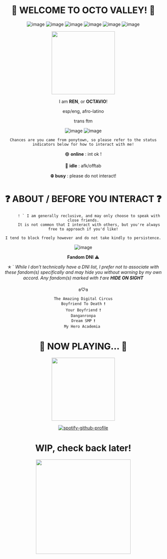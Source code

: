 <h1 align="center"> 
     🐙 WELCOME TO OCTO VALLEY! 🐙
</h1> 

<div align="center">

![image](https://github.com/dj-octavio/dj-octavio/assets/81520916/3b0ad6d2-7861-4dcf-9dc4-e9b3872e69cb)
![image](https://github.com/dj-octavio/dj-octavio/assets/81520916/bb948011-fc5a-4a05-a0e1-079ea05c88de)
![image](https://github.com/dj-octavio/dj-octavio/assets/81520916/b0a55133-a56e-4414-a19b-0b0644f219c2)
![image](https://github.com/dj-octavio/dj-octavio/assets/81520916/e5b65726-8253-4a47-a460-cdc8de2114de)
![image](https://github.com/dj-octavio/dj-octavio/assets/81520916/afae5326-602f-4f44-b9a9-3f8f82697dfa)
![image](https://github.com/dj-octavio/dj-octavio/assets/81520916/a1d54404-9042-4ef8-8f6c-4e5bf8072eb3)




</div>



<p align="center">
  <img src="https://images-wixmp-ed30a86b8c4ca887773594c2.wixmp.com/f/27dbbda7-320b-488b-b8cb-6d993296f095/ddecx97-31125f01-8af6-4608-8754-5c7268107220.png?token=eyJ0eXAiOiJKV1QiLCJhbGciOiJIUzI1NiJ9.eyJzdWIiOiJ1cm46YXBwOjdlMGQxODg5ODIyNjQzNzNhNWYwZDQxNWVhMGQyNmUwIiwiaXNzIjoidXJuOmFwcDo3ZTBkMTg4OTgyMjY0MzczYTVmMGQ0MTVlYTBkMjZlMCIsIm9iaiI6W1t7InBhdGgiOiJcL2ZcLzI3ZGJiZGE3LTMyMGItNDg4Yi1iOGNiLTZkOTkzMjk2ZjA5NVwvZGRlY3g5Ny0zMTEyNWYwMS04YWY2LTQ2MDgtODc1NC01YzcyNjgxMDcyMjAucG5nIn1dXSwiYXVkIjpbInVybjpzZXJ2aWNlOmZpbGUuZG93bmxvYWQiXX0.nArEab9ZTPCXYWsJPUFcsMuQOSfH_jt4rYCW6m5bKj4" width="200" />
</p>

<div align="center">
   
I am **REN**, or **OCTAVIO**!
    
esp/eng, afro-latino

trans ftm

     
</div>

<div align="center">

![image](https://github.com/dj-octavio/dj-octavio/assets/81520916/d96c5c13-ff2a-44b6-b851-d7cbeca7c9fe)
![image](https://github.com/dj-octavio/dj-octavio/assets/81520916/3c6e85a8-d10b-4a37-8f70-dc0a80675e6a)


</div>

<div align="center">
     
    Chances are you came from ponytown, so please refer to the status indicators below for how to interact with me!

    
</div>

<div align="center">
     
 🟢 **online** : int ok !

 🌙 **idle** : afk/offtab

 ⛔ **busy** : please do not interact!


</div>


<h1 align="center"> 
 ❓ ABOUT / BEFORE YOU INTERACT ❓
</h1> 

<div align="center">
     
```
     ! ` I am generally reclusive, and may only choose to speak with close friends.
     It is not common that I interact with others, but you're always free to approach if you'd like!

I tend to block freely however and do not take kindly to persistence.
```

![image](https://images-wixmp-ed30a86b8c4ca887773594c2.wixmp.com/f/8e8800cc-784a-4fd5-b250-2af49ba06fbb/d9jvmm4-ee0df34a-cbac-424a-88a6-fb6ecf51b490.gif?token=eyJ0eXAiOiJKV1QiLCJhbGciOiJIUzI1NiJ9.eyJzdWIiOiJ1cm46YXBwOjdlMGQxODg5ODIyNjQzNzNhNWYwZDQxNWVhMGQyNmUwIiwiaXNzIjoidXJuOmFwcDo3ZTBkMTg4OTgyMjY0MzczYTVmMGQ0MTVlYTBkMjZlMCIsIm9iaiI6W1t7InBhdGgiOiJcL2ZcLzhlODgwMGNjLTc4NGEtNGZkNS1iMjUwLTJhZjQ5YmEwNmZiYlwvZDlqdm1tNC1lZTBkZjM0YS1jYmFjLTQyNGEtODhhNi1mYjZlY2Y1MWI0OTAuZ2lmIn1dXSwiYXVkIjpbInVybjpzZXJ2aWNlOmZpbGUuZG93bmxvYWQiXX0.Q5PhGYuh0MdyhqesKFMoFMUAb8m5TScP1D1sIAaWurE)


 **Fandom DNI** ⚠

✭ ` *While I don't technically have a DNI list, I prefer not to associate with these fandom(s) specifically and may hide you without warning by my own accord.*
*Any fandom(s) marked with ❗ are **HIDE ON SIGHT***

 ʚ♡ɞ 

```
The Amazing Digital Circus
Boyfriend To Death ❗
Your Boyfriend ❗
Danganronpa
Dream SMP ❗
My Hero Academia 
```

</div>

<h1 align="center"> 
 🎵 NOW PLAYING... 🎵
</h1> 

<p align="center">
  <img src="https://i.pinimg.com/originals/43/9e/10/439e1065e568c523f5492d823bf51c7a.png" width="200" />
</p>

<div align="center">

[![spotify-github-profile](https://spotify-github-profile.vercel.app/api/view?uid=xvj3gwjpq3at6rge2mbzex4hj&cover_image=true&theme=novatorem&show_offline=false&background_color=556b2f&interchange=false&bar_color=4d4f81&bar_color_cover=false)](https://github.com/kittinan/spotify-github-profile)


</div>


<h1 align="center"> 
   WIP, check back later! 
</h1> 

<p align="center"> 
<img src="https://media.discordapp.net/attachments/737083544580390953/1154211385832656896/image-removebg-preview.png"  width="300" />
</p>

<!--
**dj-octavio/dj-octavio** is a ✨ _special_ ✨ repository because its `README.md` (this file) appears on your GitHub profile.

Here are some ideas to get you started:

- 🔭 I’m currently working on ...
- 🌱 I’m currently learning ...
- 👯 I’m looking to collaborate on ...
- 🤔 I’m looking for help with ...
- 💬 Ask me about ...
- 📫 How to reach me: ...
- 😄 Pronouns: ...
- ⚡ Fun fact: ...
-->
